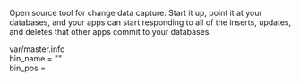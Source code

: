 Open source tool for change data capture. Start it up, point it at your databases, and your apps can start responding to all of the inserts, updates, and deletes that other apps commit to your databases.

var/master.info  
bin_name = ""  
bin_pos =   